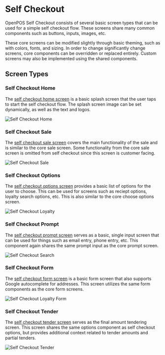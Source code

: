 # Self Checkout

OpenPOS Self Checkout consists of several basic screen types that can be used for a simple self checkout flow. These screens share many common components such as buttons, inputs, images, etc.

These core screens can be modified slightly through basic theming, such as with colors, fonts, and sizing. In order to change significantly change screens, core components can be overridden or replaced entirely. Custom screens may also be implemented using the shared components.

## Screen Types

### Self Checkout Home

The [self checkout home screen](self-checkout-home.md) is a basic splash screen that the user taps to start the self checkout flow.  The splash screen image can be set dynamically, as well as the text and logos.

![Self Checkout Home](assets/self-checkout-home.png)

### Self Checkout Sale

The [self checkout sale screen](self-checkout-sale.md) covers the main functionality of the sale and is similar to the core sale screen. Some functionality from the core sale screen is omitted from self checkout since this screen is customer facing.

![Self Checkout Sale](assets/self-checkout-sale.png)

### Self Checkout Options

The [self checkout options screen](self-checkout-options.md) provides a basic list of options for the user to choose.  This can be used for screens such as reciept options, loyalty search options, etc.  This is also similar to the core choose options screen.

![Self Checkout Loyalty](assets/self-checkout-loyalty.png)

### Self Checkout Prompt

The [self checkout prompt screen](self-checkout-prompt.md) serves as a basic, single input screen that can be used for things such as email entry, phone entry, etc. This component again shares the same prompt input as the core prompt screen.

![Self Checkout Search](assets/self-checkout-loyalty-search.png)

### Self Checkout Form

The [self checkout form screen](self-checkout-form.md) is a basic form screen that also supports Google autocomplete for addresses. This screen utilizes the same form components as the core form screens.

![Self Checkout Loyalty Form](assets/self-checkout-loyalty-form.png)

### Self Checkout Tender

The [self checkout tender screen](self-checkout-tender.md) serves as the final amount tendering screen. This screen shares the same options component as self checkout options, but provides additional context related to tender amounts and partial tenders.

![Self Checkout Tender](assets/self-checkout-tender-options.png)
